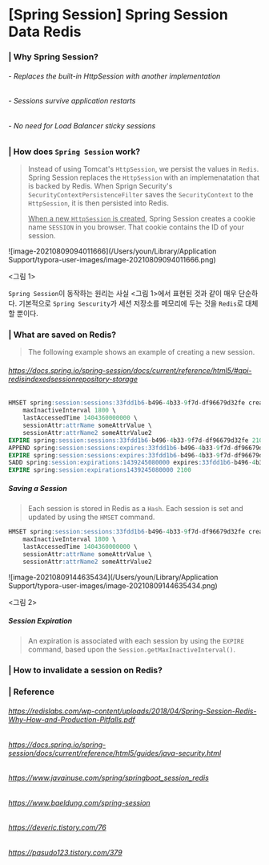 # [Spring Session] Spring Session Data Redis

###  | Why Spring Session?

###### - Replaces the built-in HttpSession with another implementation

###### - Sessions survive application restarts 

###### - No need for Load Balancer sticky sessions



### | How does `Spring Session` work?

> Instead of using Tomcat's `HttpSession`, we persist the values in `Redis`. Spring Session replaces the `HttpSession` with an implemenatation that is backed by Redis. When Sprign Security's `SecurityContextPersistenceFilter` saves the `SecurityContext` to the `HttpSession`, it is then persisted into Redis. 
>
> <u>When a new `HttpSession` is created</u>, Spring Session creates a cookie name `SESSION` in you browser. That cookie contains the ID of your session.   

![image-20210809094011666](/Users/youn/Library/Application Support/typora-user-images/image-20210809094011666.png)

<그림 1> 

`Spring Session`이 동작하는 원리는 사실 <그림 1>에서 표현된 것과 같이 매우 단순하다. 기본적으로 `Spring Sescurity`가 세션 저장소를 메모리에 두는 것을 `Redis`로 대체할 뿐이다. 



### | What are saved on Redis? 

> The following example shows an example of creating a new session. 

###### https://docs.spring.io/spring-session/docs/current/reference/html5/#api-redisindexedsessionrepository-storage

```sql
HMSET spring:session:sessions:33fdd1b6-b496-4b33-9f7d-df96679d32fe creationTime 1404360000000 \
	maxInactiveInterval 1800 \
	lastAccessedTime 1404360000000 \
	sessionAttr:attrName someAttrValue \
	sessionAttr:attrName2 someAttrValue2
EXPIRE spring:session:sessions:33fdd1b6-b496-4b33-9f7d-df96679d32fe 2100
APPEND spring:session:sessions:expires:33fdd1b6-b496-4b33-9f7d-df96679d32fe ""
EXPIRE spring:session:sessions:expires:33fdd1b6-b496-4b33-9f7d-df96679d32fe 1800
SADD spring:session:expirations:1439245080000 expires:33fdd1b6-b496-4b33-9f7d-df96679d32fe
EXPIRE spring:session:expirations1439245080000 2100
```

##### Saving a Session

> Each session is stored in Redis as a `Hash`. Each session is set and updated by using the `HMSET` command.

```sql
HMSET spring:session:sessions:33fdd1b6-b496-4b33-9f7d-df96679d32fe creationTime 1404360000000 \
	maxInactiveInterval 1800 \
	lastAccessedTime 1404360000000 \
	sessionAttr:attrName someAttrValue \
	sessionAttr:attrName2 someAttrValue2
```

![image-20210809144635434](/Users/youn/Library/Application Support/typora-user-images/image-20210809144635434.png)

<그림 2> 



##### Session Expiration

> An expiration is associated with each session by using the `EXPIRE` command, based upon the `Session.getMaxInactiveInterval()`.



### | How to invalidate a session on Redis?





### 





### | Reference

###### https://redislabs.com/wp-content/uploads/2018/04/Spring-Session-Redis-Why-How-and-Production-Pitfalls.pdf

###### https://docs.spring.io/spring-session/docs/current/reference/html5/guides/java-security.html

###### https://www.javainuse.com/spring/springboot_session_redis

###### https://www.baeldung.com/spring-session

###### https://deveric.tistory.com/76

###### https://pasudo123.tistory.com/379